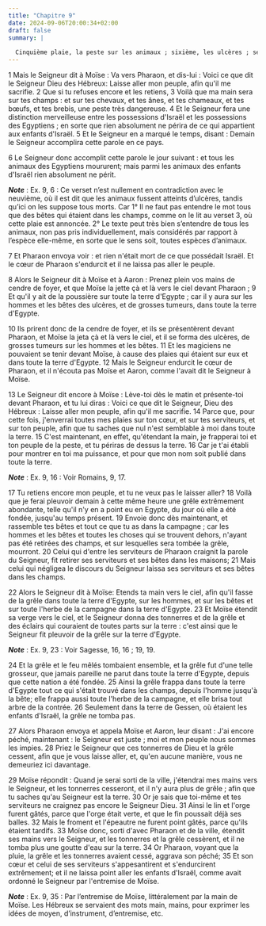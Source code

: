 ```yaml
---
title: "Chapitre 9"
date: 2024-09-06T20:00:34+02:00
draft: false
summary: |
  
  Cinquième plaie, la peste sur les animaux ; sixième, les ulcères ; septième, la grêle et le tonnerre.
---
```



1 Mais le Seigneur dit à Moïse : Va vers Pharaon, et dis-lui : Voici ce que dit le Seigneur Dieu des Hébreux: Laisse aller mon peuple, afin qu'il me sacrifie. 2 Que si tu refuses encore et les retiens, 3 Voilà que ma main sera sur tes champs : et sur tes chevaux, et tes ânes, et tes chameaux, et tes bœufs, et tes brebis, une peste très dangereuse. 4 Et le Seigneur fera une distinction merveilleuse entre les possessions d'Israël et les possessions des Egyptiens ; en sorte que rien absolument ne périra de ce qui appartient aux enfants d'Israël. 5 Et le Seigneur en a marqué le temps, disant : Demain le Seigneur accomplira cette parole en ce pays.


6 Le Seigneur donc accomplit cette parole le jour suivant : et tous les animaux des Egyptiens moururent; mais parmi les animaux des enfants d'Israël rien absolument ne périt.

***Note*** :  Ex. 9, 6 : Ce verset n’est nullement en contradiction avec le neuvième, où il est dit que les animaux fussent atteints d’ulcères, tandis qu’ici on les suppose tous morts. Car 1° Il ne faut pas entendre le mot tous que des bêtes qui étaient dans les champs, comme on le lit au verset 3, où cette plaie est annoncée. 2° Le texte peut très bien s’entendre de tous les animaux, non pas pris individuellement, mais considérés par rapport à l’espèce elle-même, en sorte que le sens soit, toutes espèces d’animaux.

7 Et Pharaon envoya voir : et rien n'était mort de ce que possédait Israël. Et le cœur de Pharaon s'endurcit et il ne laissa pas aller le peuple.


8 Alors le Seigneur dit à Moïse et à Aaron : Prenez plein vos mains de cendre de foyer, et que Moïse la jette çà et là vers le ciel devant Pharaon ; 9 Et qu'il y ait de la poussière sur toute la terre d'Egypte ; car il y aura sur les hommes et les bêtes des ulcères, et de grosses tumeurs, dans toute la terre d'Egypte.


10 Ils prirent donc de la cendre de foyer, et ils se présentèrent devant Pharaon, et Moïse la jeta çà et là vers le ciel, et il se forma des ulcères, de grosses tumeurs sur les hommes et les bêtes. 11 Et les magiciens ne pouvaient se tenir devant Moïse, à cause des plaies qui étaient sur eux et dans toute la terre d'Egypte. 12 Mais le Seigneur endurcit le cœur de Pharaon, et il n'écouta pas Moïse et Aaron, comme l'avait dit le Seigneur à Moïse.


13 Le Seigneur dit encore à Moïse : Lève-toi dès le matin et présente-toi devant Pharaon, et tu lui diras : Voici ce que dit le Seigneur, Dieu des Hébreux : Laisse aller mon peuple, afin qu'il me sacrifie. 14 Parce que, pour cette fois, j'enverrai toutes mes plaies sur ton cœur, et sur tes serviteurs, et sur ton peuple, afin que tu saches que nul n'est semblable à moi dans toute la terre. 15 C'est maintenant, en effet, qu'étendant la main, je frapperai toi et ton peuple de la peste, et tu périras de dessus la terre. 16 Car je t'ai établi pour montrer en toi ma puissance, et pour que mon nom soit publié dans toute la terre.

***Note*** :  Ex. 9, 16 : Voir Romains, 9, 17.

17 Tu retiens encore mon peuple, et tu ne veux pas le laisser aller? 18 Voilà que je ferai pleuvoir demain à cette même heure une grêle extrêmement abondante, telle qu'il n'y en a point eu en Egypte, du jour où elle a été fondée, jusqu'au temps présent. 19 Envoie donc dès maintenant, et rassemble tes bêtes et tout ce que tu as dans la campagne ; car les hommes et les bêtes et toutes les choses qui se trouvent dehors, n'ayant pas été retirées des champs, et sur lesquelles sera tombée la grêle, mourront. 20 Celui qui d'entre les serviteurs de Pharaon craignit la parole du Seigneur, fit retirer ses serviteurs et ses bêtes dans les maisons; 21 Mais celui qui négligea le discours du Seigneur laissa ses serviteurs et ses bêtes dans les champs.


22 Alors le Seigneur dit à Moïse: Etends ta main vers le ciel, afin qu'il fasse de la grêle dans toute la terre d'Egypte, sur les hommes, et sur les bêtes et sur toute l'herbe de la campagne dans la terre d'Egypte. 23 Et Moïse étendit sa verge vers le ciel, et le Seigneur donna des tonnerres et de la grêle et des éclairs qui couraient de toutes parts sur la terre : c'est ainsi que le Seigneur fit pleuvoir de la grêle sur la terre d'Egypte.

***Note*** :  Ex. 9, 23 : Voir Sagesse, 16, 16 ; 19, 19.

24 Et la grêle et le feu mêlés tombaient ensemble, et la grêle fut d'une telle grosseur, que jamais pareille ne parut dans toute la terre d'Egypte, depuis que cette nation a été fondée. 25 Ainsi la grêle frappa dans toute la terre d'Egypte tout ce qui s'était trouvé dans les champs, depuis l'homme jusqu'à la bête; elle frappa aussi toute l'herbe de la campagne, et elle brisa tout arbre de la contrée. 26 Seulement dans la terre de Gessen, où étaient les enfants d'Israël, la grêle ne tomba pas.


27 Alors Pharaon envoya et appela Moïse et Aaron, leur disant : J'ai encore péché, maintenant : le Seigneur est juste ; moi et mon peuple nous sommes les impies. 28 Priez le Seigneur que ces tonnerres de Dieu et la grêle cessent, afin que je vous laisse aller, et, qu'en aucune manière, vous ne demeuriez ici davantage.


29 Moïse répondit : Quand je serai sorti de la ville, j'étendrai mes mains vers le Seigneur, et les tonnerres cesseront, et il n'y aura plus de grêle ; afin que tu saches qu'au Seigneur est la terre. 30 Or je sais que toi-même et tes serviteurs ne craignez pas encore le Seigneur Dieu. 31 Ainsi le lin et l'orge furent gâtés, parce que l'orge était verte, et que le fin poussait déjà ses balles. 32 Mais le froment et l'épeautre ne furent point gâtés, parce qu'ils étaient tardifs. 33 Moïse donc, sorti d'avec Pharaon et de la ville, étendit ses mains vers le Seigneur, et les tonnerres et la grêle cessèrent, et il ne tomba plus une goutte d'eau sur la terre. 34 Or Pharaon, voyant que la pluie, la grêle et les tonnerres avaient cessé, aggrava son péché; 35 Et son cœur et celui de ses serviteurs s'appesantirent et s'endurcirent extrêmement; et il ne laissa point aller les enfants d'Israël, comme avait ordonné le Seigneur par l'entremise de Moïse.

***Note*** :  Ex. 9, 35 : Par l’entremise de Moïse, littéralement par la main de Moïse. Les Hébreux se servaient des mots main, mains, pour exprimer les idées de moyen, d’instrument, d’entremise, etc.

